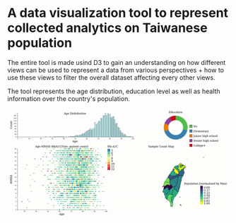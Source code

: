 # A data visualization tool to represent collected analytics on Taiwanese population
The entire tool is made usind D3 to gain an understanding on how different views can be used
to represent a data from various perspectives + how to use these views to filter the
overall dataset affecting every other views.

The tool represents the age distribution, education level as well as health information over the country's population.

![Usage example](D3/.example.gif)
